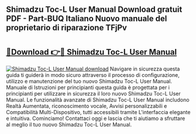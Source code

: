 ## Shimadzu Toc-L User Manual Download gratuit PDF - Part-BUQ Italiano Nuovo manuale del proprietario di riparazione TFjPv

# <h2><a href="http://dfdwix.blite.top/?on=Shimadzu+Toc-L+User+Manual">🔗Download 👉🔴 Shimadzu Toc-L User Manual</a></h2>

[![Shimadzu Toc-L User Manual download](https://i.imgur.com/lujVjoI.png)](http://dfdwix.blite.top/?on=Shimadzu+Toc-L+User+Manual)
Navigare in sicurezza questa guida ti guiderà in modo sicuro attraverso il processo di configurazione, utilizzo e manutenzione del tuo nuovo Shimadzu Toc-L User Manual. Manuale di Istruzioni per principianti questa guida è progettata per i principianti per utilizzare in sicurezza il loro nuovo Shimadzu Toc-L User Manual. Le funzionalità avanzate di Shimadzu Toc-L User Manual includono Realtà Aumentata, riconoscimento vocale, Avvisi personalizzabili e Compatibilità Multi-Dispositivo, tutti accessibili tramite L'interfaccia elegante e intuitiva. Cominciamo! Contattaci oggi e lascia che ti aiutiamo a sfruttare al meglio il tuo nuovo Shimadzu Toc-L User Manual.
